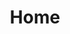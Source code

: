 ---
title: "Home"
showtoc: false
meta:
    description: Pulsar Neighborhood community enables Apache Pulsar users & developers to learn Pulsar & implement in their professional lives via useful interactive content.
    keywords:
        - apache pulsar
---